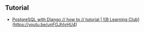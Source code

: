 Tutorial
--------
- [PostgreSQL with Django // how to // tutorial | ![B Learning Club]](https://youtu.be/unFGJhIvHU4)(https://youtu.be/unFGJhIvHU4)